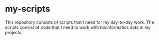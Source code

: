 # my-scripts
This repository consists of scripts that I need for my day-to-day work. The scripts consist of code that I need to work with bioinformatics data in my projects.
